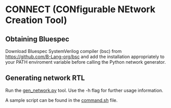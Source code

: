 # CONNECT (CONfigurable NEtwork Creation Tool)

## Obtaining Bluespec

Download Bluespec SystemVerilog compiler (bsc) from https://github.com/B-Lang-org/bsc and add the installation appropriately to your PATH enviroment variable before calling the Python network generator.

## Generating network RTL

Run the [gen_network.py](gen_network.py) tool. Use the -h flag for further usage information.

A sample script can be found in the [command.sh](command.sh) file.
